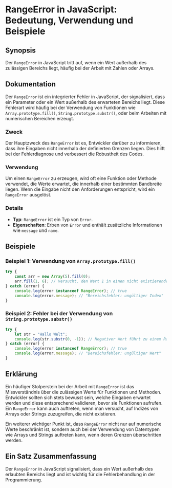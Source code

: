 <!--
Meta Description: # RangeError in JavaScript: Bedeutung, Verwendung und Beispiele ## Synopsis Der `RangeError` in JavaScript tritt auf, wenn ein Wert außerhalb des zulä...
Meta Keywords: rangeerror, der, ein, und, error
-->

# RangeError in JavaScript: Bedeutung, Verwendung und Beispiele

## Synopsis
Der `RangeError` in JavaScript tritt auf, wenn ein Wert außerhalb des zulässigen Bereichs liegt, häufig bei der Arbeit mit Zahlen oder Arrays.

## Dokumentation
Der `RangeError` ist ein integrierter Fehler in JavaScript, der signalisiert, dass ein Parameter oder ein Wert außerhalb des erwarteten Bereichs liegt. Diese Fehlerart wird häufig bei der Verwendung von Funktionen wie `Array.prototype.fill()`, `String.prototype.substr()`, oder beim Arbeiten mit numerischen Bereichen erzeugt.

### Zweck
Der Hauptzweck des `RangeError` ist es, Entwickler darüber zu informieren, dass ihre Eingaben nicht innerhalb der definierten Grenzen liegen. Dies hilft bei der Fehlerdiagnose und verbessert die Robustheit des Codes.

### Verwendung
Um einen `RangeError` zu erzeugen, wird oft eine Funktion oder Methode verwendet, die Werte erwartet, die innerhalb einer bestimmten Bandbreite liegen. Wenn die Eingabe nicht den Anforderungen entspricht, wird ein `RangeError` ausgelöst.

### Details
- **Typ**: `RangeError` ist ein Typ von `Error`.
- **Eigenschaften**: Erben von `Error` und enthält zusätzliche Informationen wie `message` und `name`.

## Beispiele

### Beispiel 1: Verwendung von `Array.prototype.fill()`
```javascript
try {
    const arr = new Array(5).fill(0);
    arr.fill(1, 6); // Versucht, den Wert 1 in einen nicht existierenden Index zu füllen
} catch (error) {
    console.log(error instanceof RangeError); // true
    console.log(error.message); // "Bereichsfehler: ungültiger Index"
}
```

### Beispiel 2: Fehler bei der Verwendung von `String.prototype.substr()`
```javascript
try {
    let str = "Hallo Welt";
    console.log(str.substr(0, -1)); // Negativer Wert führt zu einem RangeError
} catch (error) {
    console.log(error instanceof RangeError); // true
    console.log(error.message); // "Bereichsfehler: ungültiger Wert"
}
```

## Erklärung
Ein häufiger Stolperstein bei der Arbeit mit `RangeError` ist das Missverständnis über die zulässigen Werte für Funktionen und Methoden. Entwickler sollten sich stets bewusst sein, welche Eingaben erwartet werden und diese entsprechend validieren, bevor sie Funktionen aufrufen. Ein `RangeError` kann auch auftreten, wenn man versucht, auf Indizes von Arrays oder Strings zuzugreifen, die nicht existieren.

Ein weiterer wichtiger Punkt ist, dass `RangeError` nicht nur auf numerische Werte beschränkt ist, sondern auch bei der Verwendung von Datentypen wie Arrays und Strings auftreten kann, wenn deren Grenzen überschritten werden.

## Ein Satz Zusammenfassung
Der `RangeError` in JavaScript signalisiert, dass ein Wert außerhalb des erlaubten Bereichs liegt und ist wichtig für die Fehlerbehandlung in der Programmierung.